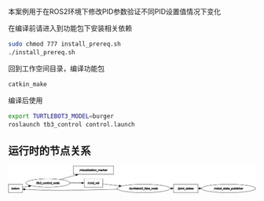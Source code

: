 本案例用于在ROS2环境下修改PID参数验证不同PID设置值情况下变化

在编译前请进入到功能包下安装相关依赖
```bash
sudo chmod 777 install_prereq.sh
./install_prereq.sh
```

回到工作空间目录，编译功能包

```bash
catkin_make
```

编译后使用

```bash
export TURTLEBOT3_MODEL=burger
roslaunch tb3_control control.launch
```

## 运行时的节点关系

![](./assets/ros1-graph.png)
